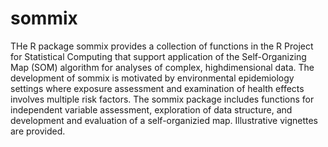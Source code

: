 # sommix
THe R package sommix provides a collection of functions in the R Project for Statistical Computing that support application of the Self-Organizing Map (SOM) algorithm for analyses of complex, highdimensional data. The development of sommix is motivated by environmental epidemiology settings where exposure assessment and examination of health effects involves multiple risk factors. The sommix package includes functions for independent variable assessment, exploration of data structure, and development and evaluation of a self-organizied map. Illustrative vignettes are provided.     
